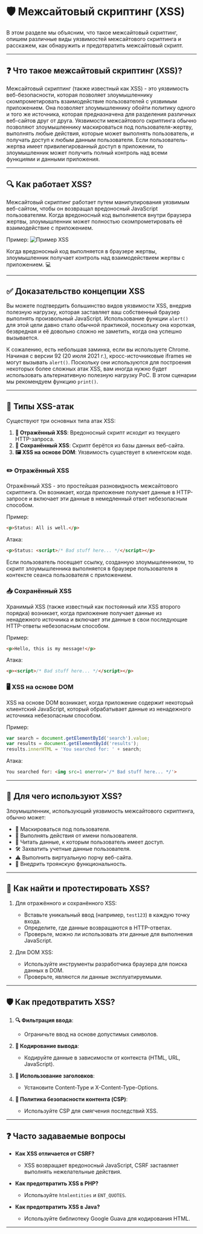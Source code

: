 # 🛡️ Межсайтовый скриптинг (XSS)

В этом разделе мы объясним, что такое межсайтовый скриптинг, опишем различные виды уязвимостей межсайтового скриптинга и расскажем, как обнаружить и предотвратить межсайтовый скрипт.

---

## ❓ Что такое межсайтовый скриптинг (XSS)?

Межсайтовый скриптинг (также известный как XSS) - это уязвимость веб-безопасности, которая позволяет злоумышленнику скомпрометировать взаимодействие пользователей с уязвимым приложением. Она позволяет злоумышленнику обойти политику одного и того же источника, которая предназначена для разделения различных веб-сайтов друг от друга. Уязвимости межсайтового скриптинга обычно позволяют злоумышленнику маскироваться под пользователя-жертву, выполнять любые действия, которые может выполнять пользователь, и получать доступ к любым данным пользователя. Если пользователь-жертва имеет привилегированный доступ в приложении, то злоумышленник может получить полный контроль над всеми функциями и данными приложения.

---

## 🔍 Как работает XSS?

Межсайтовый скриптинг работает путем манипулирования уязвимым веб-сайтом, чтобы он возвращал вредоносный JavaScript пользователям. Когда вредоносный код выполняется внутри браузера жертвы, злоумышленник может полностью скомпрометировать её взаимодействие с приложением.

Пример:
![Пример XSS](https://github.com/user-attachments/assets/970bd388-0e2e-43c6-a48b-19bdc61279ec)

Когда вредоносный код выполняется в браузере жертвы, злоумышленник получает контроль над взаимодействием жертвы с приложением. 💻

---

## ✅ Доказательство концепции XSS

Вы можете подтвердить большинство видов уязвимости XSS, внедрив полезную нагрузку, которая заставляет ваш собственный браузер выполнять произвольный JavaScript. Использование функции `alert()` для этой цели давно стало обычной практикой, поскольку она короткая, безвредная и её довольно сложно не заметить, когда она успешно вызывается.

К сожалению, есть небольшая заминка, если вы используете Chrome. Начиная с версии 92 (20 июля 2021 г.), кросс-источниковые iframes не могут вызывать `alert()`. Поскольку они используются для построения некоторых более сложных атак XSS, вам иногда нужно будет использовать альтернативную полезную нагрузку PoC. В этом сценарии мы рекомендуем функцию `print()`.

---

## 📂 Типы XSS-атак

Существуют три основных типа атак XSS:

1. **🔄 Отражённый XSS**: Вредоносный скрипт исходит из текущего HTTP-запроса.
2. **💾 Сохранённый XSS**: Скрипт берётся из базы данных веб-сайта.
3. **🖼️ XSS на основе DOM**: Уязвимость существует в клиентском коде.

### ✏️ Отражённый XSS
Отражённый XSS - это простейшая разновидность межсайтового скриптинга. Он возникает, когда приложение получает данные в HTTP-запросе и включает эти данные в немедленный ответ небезопасным способом.

Пример:
```html
<p>Status: All is well.</p>
```
Атака:
```html
<p>Status: <script>/* Bad stuff here... */</script></p>
```

Если пользователь посещает ссылку, созданную злоумышленником, то скрипт злоумышленника выполняется в браузере пользователя в контексте сеанса пользователя с приложением.

### 📥 Сохранённый XSS
Хранимый XSS (также известный как постоянный или XSS второго порядка) возникает, когда приложение получает данные из ненадежного источника и включает эти данные в свои последующие HTTP-ответы небезопасным способом.

Пример:
```html
<p>Hello, this is my message!</p>
```
Атака:
```html
<p><script>/* Bad stuff here... */</script></p>
```

### 🖥️ XSS на основе DOM
XSS на основе DOM возникает, когда приложение содержит некоторый клиентский JavaScript, который обрабатывает данные из ненадежного источника небезопасным способом.

Пример:
```javascript
var search = document.getElementById('search').value;
var results = document.getElementById('results');
results.innerHTML = 'You searched for: ' + search;
```
Атака:
```html
You searched for: <img src=1 onerror='/* Bad stuff here... */'>
```

---

## 🎯 Для чего используют XSS?

Злоумышленник, использующий уязвимость межсайтового скриптинга, обычно может:

- 🔐 Маскироваться под пользователя.
- 🔗 Выполнять действия от имени пользователя.
- 📑 Читать данные, к которым пользователь имеет доступ.
- 🛠️ Захватить учетные данные пользователя.
- ⚠️ Выполнить виртуальную порчу веб-сайта.
- 🧩 Внедрить троянскую функциональность.

---

## 🔬 Как найти и протестировать XSS?

1. Для отражённого и сохранённого XSS:
   - Вставьте уникальный ввод (например, `test123`) в каждую точку входа.
   - Определите, где данные возвращаются в HTTP-ответах.
   - Проверьте, можно ли использовать эти данные для выполнения JavaScript.

2. Для DOM XSS:
   - Используйте инструменты разработчика браузера для поиска данных в DOM.
   - Проверьте, являются ли данные эксплуатируемыми.

---

## 🛡️ Как предотвратить XSS?

1. **🔍 Фильтрация ввода**:
   - Ограничьте ввод на основе допустимых символов.

2. **💾 Кодирование вывода**:
   - Кодируйте данные в зависимости от контекста (HTML, URL, JavaScript).

3. **📜 Использование заголовков**:
   - Установите Content-Type и X-Content-Type-Options.

4. **🔐 Политика безопасности контента (CSP)**:
   - Используйте CSP для смягчения последствий XSS.

---

## ❓ Часто задаваемые вопросы

- **Как XSS отличается от CSRF?**
  - XSS возвращает вредоносный JavaScript, CSRF заставляет выполнять нежелательные действия.

- **Как предотвратить XSS в PHP?**
  - Используйте `htmlentities` и `ENT_QUOTES`.

- **Как предотвратить XSS в Java?**
  - Используйте библиотеку Google Guava для кодирования HTML.

---
